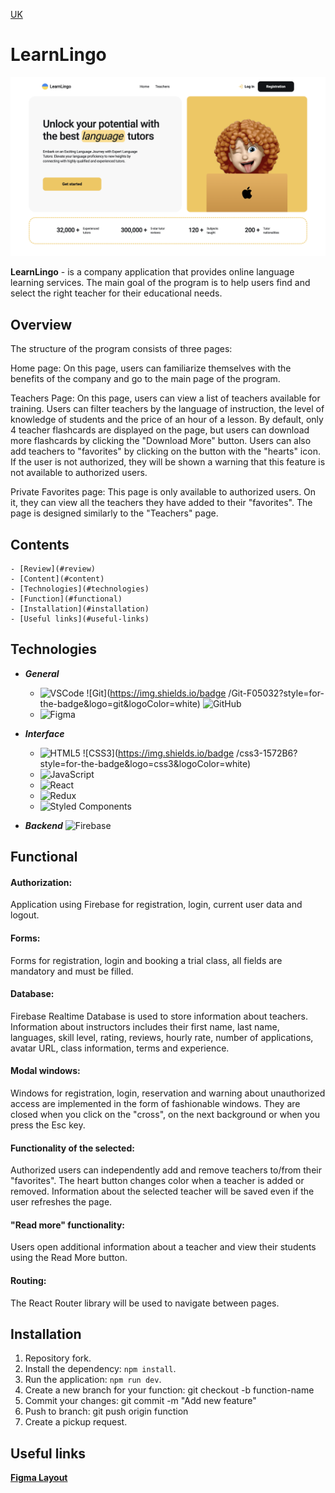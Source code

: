 [UK](README-uk.md)
# LearnLingo

![Home page](./public//Знімок%20екрана%202024-01-28%20о%2011.16.34.png)

**LearnLingo**  - is a company application that provides online language learning services. The main goal of the program is to help users find and select the right teacher for their educational needs.

## Overview

The structure of the program consists of three pages:

Home page: On this page, users can familiarize themselves with the benefits of the company and go to the main page of the program.

Teachers Page: On this page, users can view a list of teachers available for training. Users can filter teachers by the language of instruction, the level of knowledge of students and the price of an hour of a lesson. By default, only 4 teacher flashcards are displayed on the page, but users can download more flashcards by clicking the "Download More" button. Users can also add teachers to "favorites" by clicking on the button with the "hearts" icon. If the user is not authorized, they will be shown a warning that this feature is not available to authorized users.

Private Favorites page: This page is only available to authorized users. On it, they can view all the teachers they have added to their "favorites". The page is designed similarly to the "Teachers" page.

## Contents
    - [Review](#review)
    - [Content](#content)
    - [Technologies](#technologies)
    - [Function](#functional)
    - [Installation](#installation)
    - [Useful links](#useful-links)

## Technologies

- ***General***
    - ![VSCode](https://img.shields.io/badge/vscode-007ACC?style=for-the-badge&logo=visualstudiocode&logoColor=white) ![Git](https://img.shields.io/badge /Git-F05032?style=for-the-badge&logo=git&logoColor=white) ![GitHub](https://img.shields.io/badge/GitHub-181717?style=for-the-badge&logo=github&logoColor=white)
    - ![Figma](https://img.shields.io/badge/Figma-F24E1E?style=for-the-badge&logo=figma&logoColor=white)

- ***Interface***
    - ![HTML5](https://img.shields.io/badge/html5-E34F26?style=for-the-badge&logo=html5&logoColor=white) ![CSS3](https://img.shields.io/badge /css3-1572B6?style=for-the-badge&logo=css3&logoColor=white)
    - ![JavaScript](https://img.shields.io/badge/javascript-F7DF1E?style=for-the-badge&logo=javascript&logoColor=white)
    - ![React](https://img.shields.io/badge/react-61DAFB?style=for-the-badge&logo=react&logoColor=white)
    - ![Redux](https://img.shields.io/badge/redux-764ABC?style=for-the-badge&logo=redux&logoColor=white)
    - ![Styled Components](https://img.shields.io/badge/styled_components-DB7093?style=for-the-badge&logo=styledcomponents&logoColor=white)

- ***Backend***
![Firebase](https://img.shields.io/badge/Firebase-039BE5?style=for-the-badge&logo=Firebase&logoColor=white)

## Functional

#### Authorization:
Application using Firebase for registration, login, current user data and logout.

#### Forms:
Forms for registration, login and booking a trial class, all fields are mandatory and must be filled.

#### Database:
Firebase Realtime Database is used to store information about teachers. Information about instructors includes their first name, last name, languages, skill level, rating, reviews, hourly rate, number of applications, avatar URL, class information, terms and experience.

#### Modal windows:
Windows for registration, login, reservation and warning about unauthorized access are implemented in the form of fashionable windows. They are closed when you click on the "cross", on the next background or when you press the Esc key.

#### Functionality of the selected:
Authorized users can independently add and remove teachers to/from their "favorites". The heart button changes color when a teacher is added or removed. Information about the selected teacher will be saved even if the user refreshes the page.

#### "Read more" functionality:
Users open additional information about a teacher and view their students using the Read More button.

#### Routing:
The React Router library will be used to navigate between pages.

## Installation

1. Repository fork.
2. Install the dependency: `npm install`.
3. Run the application: `npm run dev`.
4. Create a new branch for your function: git checkout -b function-name
5. Commit your changes: git commit -m "Add new feature"
6. Push to branch: git push origin function
7. Create a pickup request.



## Useful links

[**Figma Layout**](https://www.figma.com/file/dewf5jVviSTuWMMyU3d8Mc/%D0%9F%D0%B5%D1%82-%D0%BF%D1%80%D0%BE%D1%94%D0%BA%D1%82-%D0%B4%D0%BB%D1%8F-%D0%9A%D0%A6?type=design&node-id=0-1&mode=design&t=jCmjSs9PeOjObYSc-0)